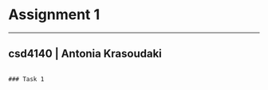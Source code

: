 # Assignment 1
---------------------
## csd4140 | Antonia Krasoudaki
~~~~~~~~~~~~~~~~~~~~~~~~

### Task 1
~~~~~~~~~~~~~~~~~~~~~~~~
